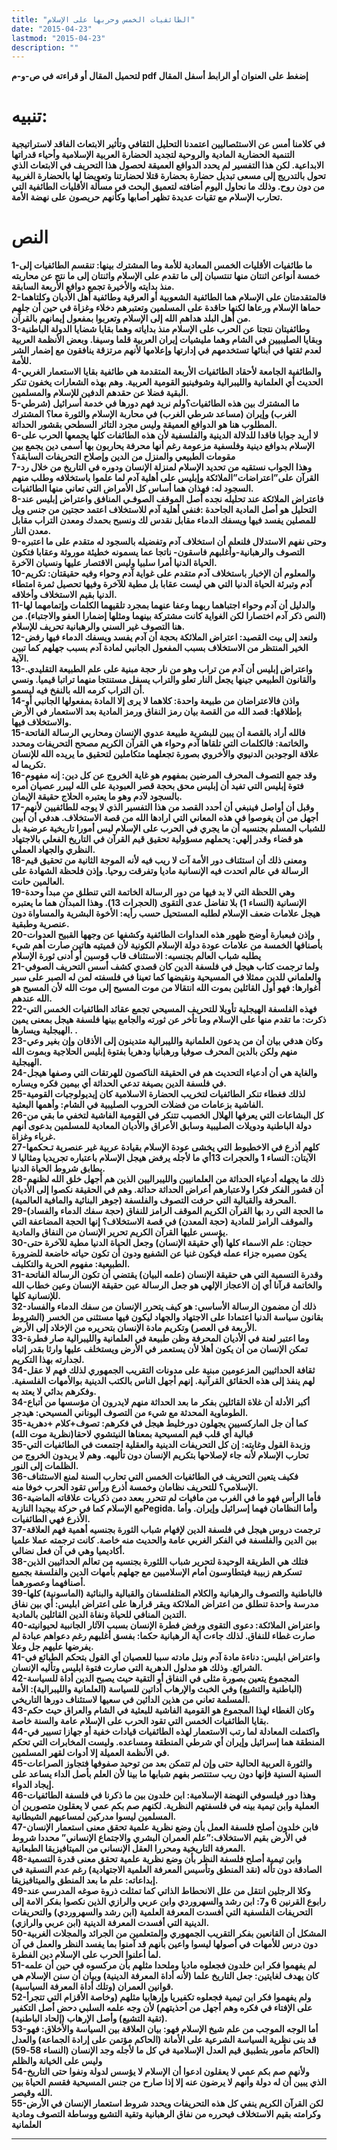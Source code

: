 ```yaml
---
title: "الطائفيات الخمس وحربها على الإسلام"
date: "2015-04-23"
lastmod: "2015-04-23"
description: ""
---
```

**لتحميل المقال أو قراءته في ص-و-م pdf إضغط على العنوان أو الرابط أسفل المقال**

# تنبيه:

**في كلامنا أمس عن الاستئصاليين اعتمدنا التحليل الثقافي وتأثير الابتعاث الفاقد لاستراتيجية التنمية الحضارية المادية والروحية لتجديد الحضارة العربية الإسلامية وأحياء قدراتها الابداعية. لكن هذا التفسير لم يحدد الدوافع العميقة لحصول هذا التحريف في الابتعاث الذي تحول بالتدريج إلى مسعى تبديل حضارة بحضارة قتلا لحضارتنا وتعويضا لها بالحضارة الغربية من دون روح. وذلك ما نحاول اليوم أضافته لتعميق البحث في مسألة الأقليات الطائفية التي تحارب الإسلام مع تقيات عديدة تظهر أصابها وكأنهم حريصون على نهضة الأمة.**

# النص

**1-ما طائفيات الأقليات الخمس المعادية للأمة وما المشترك بينها: تنقسم الطائفيات إلى خمسة أنواعن اثنتان منها تنتسبان إلى ما تقدم على الإسلام واثنتان إلى ما نتج عن محاربته منذ بدايته والأخيرة تجمع دوافع الأربعة السابقة.  
2-فالمتقدمتان على الإسلام هما الطائفية الشعوبية أو العرقية وطائفية أهل الأديان وكلتاهما حماها الإسلام ورعاها لكنها حاقدة على المسلمين وتعتبرهم دخلاء وغزاة في حين أن جلهم من أهل البلد هداهم الله إلى الإسلام وتعربوا بمفعول إيمانهم بالقرآن.  
3-وطائفيتان نتجتا عن الحرب على الإسلام منذ بداياته وهما بقايا شضايا الدولة الباطنية وبقايا الصليبيين في الشام وهما مليشيات إيران العربية قلما وسيفا. وبعض الأنظمة العربية لعدم ثقتها في أبنائها تستخدمهم في إدارتها وإعلامها لأنهم مرتزقة ينافقون مع إضمار الشر للأمة.  
4-والطائفية الجامعة لأحقاد الطائفيات الأربعة المتقدمة هي طائفية بقايا الاستعمار الغربي الحديث أي العلمانية والليبرالية وشوفينيو القومية العربية. وهم بهذه الشعارات يخفون تنكر البقية فضلا عن حقدهم الدفين للإسلام والمسلمين.  
5-ما المشترك بين هذه الطائفيات؟ولم نريد فهم دورها في خدمة أسرائيل (شرطي الغرب) وإيران (مساعد شرطي الغرب) في محاربة الإسلام والثورة معا؟ المشترك المطلوب هنا هو الدوافع العميقة وليس مجرد التاثر السطحي بقشور الحداثة.  
6-لا أريد جوابا فاقدا للدلالة الدينية والفلسفية لأن هذه الطائفات كلها يجمعها الحرب على الإسلام بدوافع دينية وفلسفية مزعومة رغم أنها محرفة يحاربون بها أسمى دين يجمع بين مقومات الطبيعي والمنزل من الدين وإصلاح التحريفات السابقة؟  
7-وهذا الجواب نستقيه من تحديد الإسلام لمنزلة الإنسان ودوره في التاريخ من خلال رد القرآن على”اعتراضات”الملائكة وإبليس على أهلية آدم لما علموا باستخلافه وطلب منهم السجود له: فهذان هما أساس كل الأمراض التي تعاني منها الطائفيات.  
8-فاعتراض الملائكة عند تحليله نجده أصل الموقف الصوفـي المنافق واعتراض إبليس عند التحليل هو أصل المادية الجاحدة :فنفي أهلية آدم للاستخلاف اعتمد حجتين من جنس ويل للمصلين يفسد فيها ويسفك الدماء مقابل نقدس لك ونسبح بحمدك ومعدن التراب مقابل معدن النار.  
9-وحتى نفهم الاستدلال فلنعلم أن استخلاف آدم وتفضيله بالسجود له متقدم على ما اعتبره التصوف والرهبانية-وأغلبهم فاسقون- ناتجا عما يسمونه خطيئة موروثة وعقابا فتكون الحياة الدنيا أمرا سلبيا وليس الاقتصار عليها ونسيان الآخرة.  
10-والمعلوم أن الإخبار باستخلاف آدم متقدم على غواية آدم وحواء وفيه حقيقتان: تكريم آدم وتبرئة الحياة الدنيا التي هي ليست عقابا بل مطية للآخرة وفيها تحصيل ثمرة امتطاء الدنيا بقيم الاستخلاف وأخلاقه.  
11-والدليل أن آدم وحواء اجتباهما ربهما وعفا عنهما بمجرد تلقيهما الكلمات وإتمامهما لها (النص ذكر آدم اختصارا لكن الغواية كانت مشتركة بينهما ومثلها إضمارا العفو والاجتباء). من هنا التصوف غير السني والرهبانية تحريف للإسلام.  
12-ولنعد إلى بيت القصيد: اعتراض الملائكة بحجة أن آدم يفسد ويسفك الدماء فيها رفض الخير المنتظر من الاستخلاف بسبب المفعول الجانبي لمادة آدم بسبب جهلهم كما تبين الآية.  
13-واعتراض إبليس أن آدم من تراب وهو من نار حجة مبنية على علم الطبيعة التقليدي. والقانون الطبيعي جينها يجعل النار تعلو والتراب يسفل مستنتجا منهما تراتبا قيميا. ونسي أن التراب كرمه الله بالنفخ فيه ليسمو.  
14-واذن فالاعتراضان من طبيعة واحدة: كلاهما لا يرى إلا المادة بمفعولها الجانبي أو بإطلاقها: قصد الله من القصة بيان رمز النفاق ورمز المادية بعد الاستعمار في الأرض والاستخلاف فيها.  
15-فالله أراد بالقصة أن يبين للبشرية طبيعة عدوي الإنسان ومحاربي الرسالة الفاتحة والخاتمة: فالكلمات التي تلقاها آدم وحواء هي القرآن الكريم مصحح التحريفات ومحدد علاقة الوجودين الدنيوي والأخروي بصورة تجعلهما متكاملين لتحقيق ما يريده الله للإنسان تكريما له.  
16-وقد جمع التصوف المحرف المرضين بمفهوم هو غاية الخروج عن كل دين: إنه مفهوم فتوة إبليس التي تفيد أن إبليس محق بحجة قصر العبودية على الله ليبرر عصيان أمره بالسجود لآدم وهو ما يعتبره الحلاج حقيقة الإيمان.  
17-وقبل أن أواصل فينبغي أن أحدد القصد من هذا التفسير الذي لا يوجه للطائفيين لأنهم أجهل من أن يغوصوا في هذه المعاني التي ارادها الله من قصة الاستخلاف. هدفي أن أبين للشباب المسلم بجنسيه أن ما يجري في الحرب على الإسلام ليس أمورا تاريخية عرضية بل هو قضاء وقدر إلهي: يحملهم مسؤولية تحقيق قيم القرآن في التاريخ الفعلي بالاجتهاد النظري والجهاد العملي.  
18-ومعنى ذلك أن استئناف دور الأمة آت لا ريب فيه لأنه الموجة الثانية من تحقيق قيم الرسالة في عالم اتحدت فيه الإنسانية ماديا وتفرقت روحيا. وإذن فلحظة الشهادة على العالمين حانت.  
19-وهي اللحظة التي لا بد فيها من دور الرسالة الخاتمة التي تنطلق من مبدأ وحدة الإنسانية (النساء 1) بلا تفاضل عدى التقوى (الحجرات 13). وهذا المبدآن هما ما يعتبره هيجل علامات ضعف الإسلام لطلبه المستحيل حسب رأيه: الأخوة البشرية والمساواة دون عنصرية وطبقية.  
20-وإذن فبعبارة أوضح ظهور هذه العداوات الطائفية وكشفها عن وجهها القبيح العدوات بأصنافها الخمسة من علامات عودة دولة الإسلام الكونية لأن قميتيه هاتين صارت أهم شيء يطلبه شباب العالم بجنسيه: الاستئناف قاب قوسين أو أدنى ثورة الإسلام  
21-ولما ترجمت كتاب هيجل في فلسفة الدين كان قصدي كشف أسس التحريف الصوفي والعلماني للدين ممثلا في المسيحية ونقيضها كما تعينا في فلسفته لمن له الصبر على سبر أغوارها: فهو أول القائلين بموت الله انتقالا من موت المسيح إلى موت الله لأن المسيح هو الله عندهم.  
22-فهذه الفلسفة الهيجلية تأويلا للتحريف المسيحي تجمع عقائد الطائفيات الخمس التي ذكرت: ما تقدم منها على الإسلام وما تأخر عن ثورته والجامع بينها فلسفة هيجل بمعنى يمين الهيجلية ويسارها. .  
23-وكان هدفي بيان أن من يدعون العلمانية والليبرالية متدينون إلى الأذقان وإن بغير وعي منهم ولكن بالدين المحرف صوفيا ورهبانيا ودهريا بفتوة إبليس الحلاجية وبموت الله الهيجلية.  
24-والغاية هي أن أدعياء التحديث هم في الحقيقة الناكصون للهرتقات التي وصفها هيجل في فلسفة الدين بصيغة تدعي الحداثة أي بيمين فكره ويساره.  
25-لذلك فغطاء تنكر الطائفيات لتخريب الحضارة الاسلامية كان إيديولوجيات القومية الفاشية بزعامات من فضلات الحروب الصليبية في الشام: وأهمها البعثية.  
26-كل البشاعات التي يعرفها الهلال الخصيب تتنكر في القومية الفاشية لتخفي ما بقي من دولة الباطنية ودويلات الصليبية وسابق الأعراق والأديان المعادية للمسلمين بدعوى أنهم غرباء وغزاة.  
27-كلهم أذرع في الاخطبوط التي يخشى عودة الإسلام بقيادة عربية غير عنصرية تـحكمها الآيتان: النساء 1 والحجرات 13أي ما لأجله يرفض هيجل الإسلام باعتباره تجريديا ومثاليا لا يطابق شروط الحياة الدنيا.  
28-ذلك ما يجهله أدعياء الحداثة من العلمانيين والليبراليين الذين هم أجهل خلق الله لظنهم أن قشور الفكر فكرا ولاعتبارهم أعراض الحداثة حداثة. وهم في الحقيقة نكصوا إلى الأديان المحرفة والقبالية التي حرفت التصوف والفلسفة (جوهر البنائية والمافية العالمية).  
29-ما الحجة التي رد بها القرآن الكريم الموقف الرامز للنفاق (حجة سفك الدماء والفساد) والموقف الرامز للمادية (حجة المعدن) في قصة الاستخلاف؟ إنها الحجة المضاعفة التي يؤسس عليها القرآن الكريم تحرير الإنسان من النفاق والمادية.  
30-حجتان: علم الاسماء كلها (أي حقيقة الإنسان) وجعل الحياة الدنيا مطية للآخرة حتى يكون مصيره جزاء عمله فيكون غنيا عن الشفيع ودون أن تكون حياته خاضعة للضرورة الطبيعية: مفهوم الحرية والتكليف.  
31-وقدرة التسمية التي هي حقيقة الإنسان (علمه البيان) يقتضي أن تكون الرسالة الفاتحة والخاتمة قرآنا أي إن الاعجاز الإلهي هو جعل الرسالة عين حقيقة الإنسان وعين خطاب الله للإنسانية كلها.  
32-ذلك أن مضمون الرسالة الأساسي: هو كيف يتحرر الإنسان من سفك الدماء والفساد بقانون سياسة الدنيا اعتمادا على الاجتهاد والجهاد ليكون فيها مستثنى من الخسر (الشروط الأربعة في العصر) وتكريم مادة الإنسان بتحريره من الإخلاد إلى الأرض.  
33-وما اعتبر لعنة في الأديان المحرفة وظن طبيعة في العلمانية والليبرالية صار فطرة تمكن الإنسان من أن يكون أهلا لأن يستعمر في الأرض ويستخلف عليها وارثا بقدر إثباه لجدارته بهذا التكريم.  
34-ثقافة الحداثيين المزعومين مبنية على مدونات التقريب الجمهوري لذلك فهم لا عقل لهم ينفذ إلى هذه الحقائق القرآنية. إنهم أجهل الناس بالكتب الدينية بوالأمهات الفلسفية. وفكرهم بدائي لا يعتد به.  
34-أكبر الأدلة أن غلاة القائلين بفكر ما بعد الحداثة منهم لايدرون أن مؤسسها من أتباع الطوماوية المحدثة مع شيء من التصوف اليوناني المسيحي: هيدجر.  
35-كما أن جل الماركسيين يجهلون دورخليط هيجل في فكرهم: تصوف+كلام +دهرية قبالية أي قلب قيم المسيحية بمعناها النيتشوي لاحقا(نظرية موت الله)  
35-وزبدة القول وغايته: إن كل التحريفات الدينية والعقلية اجتمعت في الطائفيات التي تحارب الإسلام لأنه جاء لإصلاحها بتكريم الإنسان دون تأليهه. وهم لا يريدون الخروج من الظلمات إلى النور.  
36-فكيف يتعين التحريف في الطائفيات الخمس التي تحارب السنة لمنع الاستئناف الإسلامي؟ للتحريف نظامان وخمسة أذرع ورأس تقود الحرب خوفا منه.  
36-فأما الرأس فهو ما في الغرب من مافيات لم تتحرر بععد دمن ذكريات علاقاته الماضية مع الإسلام كما في حركة بيجيدا النازيةPegida. وأما النظامان فهما إسرائيل وإيران. وأما الأذرع فهي الطائفيات.  
37-ترجمت دروس هيجل في فلسفة الدين لإفهام شباب الثورة بجنسيه أهمية فهم العلاقة بين الدين والفلسفة في الفكر الغربي عامة والحديث منه خاصة. كانت ترجمته عملا علميا أكاديميا وهي في آن فعل نضالي.  
38-فتلك هي الطريقة الوحيدة لتحرير شباب اللثورة بجنسيه من تعالم الحداثيين الذين تسكرهم زبيبة فيتطاوسون أمام الإسلاميين مع جهلهم بأمهات الدين والفلسفة بجميع أصنافهما وعصورهما.  
39-فالباطنية والتصوف والرهبانية والكلام المتلفلسفان والقبالية والبنائية (الماسونية) كلها مدرسة واحدة تنطلق من اعتراض الملائكة ويقر قرارها على اعتراض ابليس: أي بين نفاق التدين المنافي للحياة ونفاة الدين القائلين بالمادية.  
40-واعتراض الملائكة: دعوى التقوى ورفض فطرة الإنسان بسبب الآثار الجانبية لحيوانيته صارت غطاء للنفاق. لذلك جاءت آية الرهبانية حكما: بفسق أغلبهم رغم دعواهم عبادة لم يفرضها عليهم جل وعلا.  
41-واعتراض ابليس: دناءة مادة آدم ونبل مادته سببا للعصيان أي القول بتحكم الطبائع في الشرائع. وذلك هو مدلول الدهرية التي صارت فتوة ابليس وتأليه الإنسان.  
42-المجموع يتعين بصورة مثلى في النفاق أو التقية حيث يصبح الدين أداة للسياسة (الباطنية والتشيع) وفي الخبث والإرهاب أداتين للسياسة (العلمانية والليبرالية): الأمة المسلمة تعاني من هذين الدائين في سعيها لاستئناف دورها التاريخي.  
43-وكان الغطاء لهذا المجموع هو القومية الفاشية للبعثية في الشام والعراق حيث حكم بقايا الطائفيات الخمس التي تقود الحرب على الإسلام عامة والسنة خاصة.  
44-واكتملت المعادلة لما رتب الاستعمار لهذه الطائفيات قيادات خفية أو جهازا تسيير في المنطقة هما إسرائيل وإيران أي شرطي المنطقة ومساعده. وليست المخابرات التي تحكم في الأنظمة العميلة إلا أدوات لقهر المسلمين.  
45-والثورة العربية الحالية حتى وإن لم تتمكن بعد من توحيد صفوفها فتجاوز الصراعات السنية السنية فإنها دون ريب ستنتصر بفهم شبابها ما بينا لأن العلم بأصل الداء يساعد على إيجاد الدواء.  
46-وهذا دور فيلسوفي النهضة الإسلامية: ابن خلدون بين ما ذكرنا في فلسفة الطائفيات العملية وابن تيمية بينه في فلسفتهم النظرية. لكنهم صم بكم عمي لا يعقلون متصورين أن المسلمين ليسوا مدركين لمساعيهم الشيطانية.  
47-فابن خلدون أصلح فلسفة العمل بأن وضع نظرية علمية تحقق معنى استعمار الإنسان في الأرض بقيم الاستخلاف:”علم العمران البشري والاجتماع الإنساني” محددا شروط المعرفة التاريخية ومحررا العقل الإنساني من الميتافيزيقا الطبعانية.  
48-وابن تيمية أصلح فلسفة النظر بأن وضع نظرية علمية تحقق معنى قدرة التسمية الصادقة دون تأله (نقد المنطق وتأسيس المعرفة العلمية الاجتهادية) رغم عدم النسقية في إبداعاته: علم ما بعد المنطق والميتافيزيقا.  
49-وكلا الرجلين انتقل من علل الانحطاط الذاتي كما تمثلت ذروة صوغه المدرسي عند رابوع القرنين 6 و7: ابن رشد والسهروردي وابن عربي والرازي الذين نكصوا بفكر الامة إلى التحريفات الفلسفية التي أفسدت المعرفة العلمية (ابن رشد والسهروردي) والتحريفات الدينية التي أفسدت المعرفة الدينية (ابن عربي والرازي).  
50-المشكل أن القانعين بفكر التقريب الجمهوري والمتعلمين من الجرائد والمجلات الغربية دون درس للأمهات في أصولها ليسوا واعين بأنهم قد آمنوا بما يفسد النظر والعمل في آن لما أعلنوا الحرب على الإسلام دين الفطرة.  
51-لم يفهموا فكر ابن خلدون فجعلوه ماديا وملحدا مثلهم بأن مركسوه في حين أن علمه كان يهدف لغايتين: جعل التاريخ علما (لأنه أداة المعرفة الدينية) وبيان أن سنن الإسلام هي قوانين العمران (وتلك أداة المعرفة السياسية).  
52-ولم يفهموا فكر ابن تيمية فجعلوه تكفيريا وإرهابيا مثلهم (وخاصة الأقزام التي تتجرأ على الإفتاء في فكره وهم أجهل من أحذيتهم) لأن وجه علمه السلبي دحض أصل التكفير (تقية التشيع) وأصل الإرهاب (إلحاد الباطنية).  
53-أما الوجه الموجب من علم شيخ الإسلام فهو: بيان العلاقة بين السياسة والأخلاق: فهو قد بنى نظرية السياسة الشرعية على الأمانة (الحاكم مؤتمن على إرادة الجماعة) والعدل (الحاكم مأمور بتطبيق قيم العدل الإسلامية في كل ما لأجله وجد الإنسان (النساء 58-59) وليس على الخيانة والظلم  
54-ولأنهم صم بكم عمي لا يعقلون ادعوا أن الإسلام لا يؤسس لدولة ونفوا حتى التاريخ الذي يبين أن له دولة وأنهم لا يرضون عنه إلا إذا صارح من جنس المسيحية فقسم الحياة بين الله وقيصر.  
55-لكن القرآن الكريم ينفي كل هذه التحريفات ويحدد شروط استعمار الإنسان في الأرض وكرامته بقيم الاستخلاف فيحرره من نفاق الرهبانية وتقية التشيع ووساطة التصوف ومادية العلمانية**

---

###